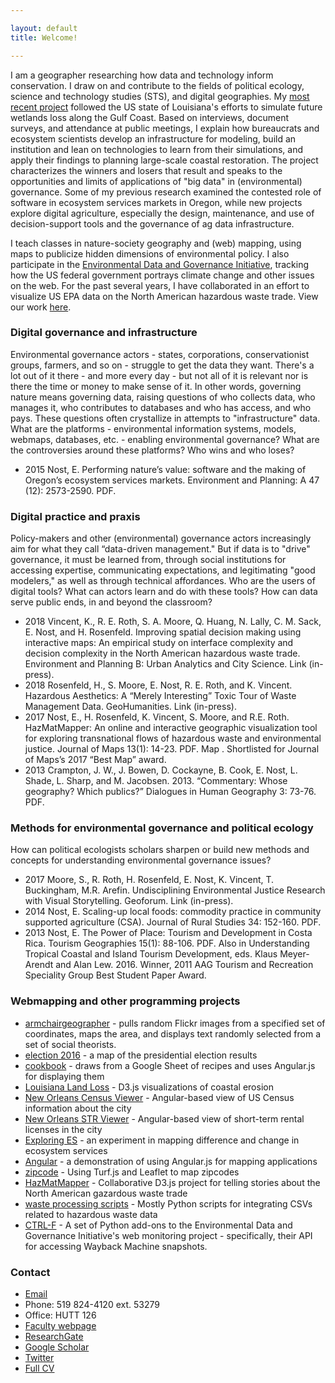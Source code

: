 ```yaml
---

layout: default
title: Welcome!

---
```


I am a geographer researching how data and technology inform conservation. I draw on and contribute to the fields of political ecology, science and technology studies (STS), and digital geographies. My [most recent project](https://search.proquest.com/docview/2043521221) followed the US state of Louisiana's efforts to simulate future wetlands loss along the Gulf Coast. Based on interviews, document surveys, and attendance at public meetings, I explain how bureaucrats and ecosystem scientists develop an infrastructure for modeling, build an institution and lean on technologies to learn from their simulations, and apply their findings to planning large-scale coastal restoration. The project characterizes the winners and losers that result and speaks to the opportunities and limits of applications of "big data" in (environmental) governance. Some of my previous research examined the contested role of software in ecosystem services markets in Oregon, while new projects explore digital agriculture, especially the design, maintenance, and use of decision-support tools and the governance of ag data infrastructure.

I teach classes in nature-society geography and (web) mapping, using maps to publicize hidden dimensions of environmental policy. I also participate in the [Environmental Data and Governance Initiative](https://www.envirodatagov.org), tracking how the US federal government portrays climate change and other issues on the web. For the past several years, I have collaborated in an effort to visualize US EPA data on the North American hazardous waste trade. View our work [here](https://www.geography.wisc.edu/hazardouswaste).

### Digital governance and infrastructure
Environmental governance actors - states, corporations, conservationist groups, farmers, and so on - struggle to get the data they want. There's a lot out of it there - and more every day - but not all of it is relevant nor is there the time or money to make sense of it. In other words, governing nature means governing data, raising questions of who collects data, who manages it, who contributes to databases and who has access, and who pays. These questions often crystallize in attempts to "infrastructure" data. What are the platforms - environmental information systems, models, webmaps, databases, etc. - enabling environmental governance? What are the controversies around these platforms? Who wins and who loses?
* 2015  Nost, E. Performing nature’s value: software and the making of Oregon’s ecosystem services markets. Environment and Planning: A 47 (12): 2573-2590. PDF.

### Digital practice and praxis
Policy-makers and other (environmental) governance actors increasingly aim for what they call “data-driven management." But if data is to "drive" governance, it must be learned from, through social institutions for accessing expertise, communicating expectations, and legitimating "good modelers," as well as through technical affordances. Who are the users of digital tools? What can actors learn and do with these tools? How can data serve public ends, in and beyond the classroom?
* 2018  Vincent, K., R. E. Roth, S. A. Moore, Q. Huang, N. Lally, C. M. Sack, E. Nost, and H. Rosenfeld. Improving spatial decision making using interactive maps: An empirical study on interface complexity and decision complexity in the North American hazardous waste trade. Environment and Planning B: Urban Analytics and City Science. Link (in-press).
* 2018  Rosenfeld, H., S. Moore, E. Nost, R. E. Roth, and K. Vincent. Hazardous Aesthetics: A “Merely Interesting” Toxic Tour of Waste Management Data. GeoHumanities. Link (in-press).
* 2017	Nost, E., H. Rosenfeld, K. Vincent, S. Moore, and R.E. Roth. HazMatMapper: An online and interactive geographic visualization tool for exploring transnational flows of hazardous waste and environmental justice. Journal of Maps 13(1): 14-23.  PDF. Map . Shortlisted for Journal of Maps’s 2017 “Best Map” award.
* 2013	Crampton, J. W., J. Bowen, D. Cockayne, B. Cook, E. Nost, L. Shade, L. Sharp, and M. Jacobsen. 2013. “Commentary: Whose geography? Which publics?” Dialogues in Human Geography 3: 73-76. PDF.

### Methods for environmental governance and political ecology
How can political ecologists scholars sharpen or build new methods and concepts for understanding environmental governance issues?
* 2017	Moore, S., R. Roth, H. Rosenfeld, E. Nost, K. Vincent, T. Buckingham, M.R. Arefin. Undisciplining Environmental Justice Research with Visual Storytelling. Geoforum. Link (in-press).
* 2014	Nost, E. Scaling-up local foods: commodity practice in community supported agriculture (CSA). Journal of Rural Studies 34: 152-160. PDF. 
* 2013	Nost, E.  The Power of Place: Tourism and Development in Costa Rica. Tourism Geographies 15(1): 88-106. PDF. Also in Understanding Tropical Coastal and Island Tourism Development, eds. Klaus Meyer-Arendt and Alan Lew. 2016. Winner, 2011 AAG Tourism and Recreation Speciality Group Best Student Paper Award.

### Webmapping and other programming projects
* [armchairgeographer](https://github.com/ericnost/armchairgeographer) - pulls random Flickr images from a specified set of coordinates, maps the area, and displays text randomly selected from a set of social theorists.
* [election 2016](https://github.com/ericnost/election2016) - a map of the presidential election results
* [cookbook](https://github.com/ericnost/cookbook) - draws from a Google Sheet of recipes and uses Angular.js for displaying them
* [Louisiana Land Loss](https://github.com/ericnost/landloss) - D3.js visualizations of coastal erosion
* [New Orleans Census Viewer](https://github.com/ericnost/NOLA-CensusViewer) - Angular-based view of US Census information about the city
* [New Orleans STR Viewer](https://github.com/ericnost/NOLA-STR) - Angular-based view of short-term rental licenses in the city
* [Exploring ES](https://github.com/ericnost/Exploring-ES) - an experiment in mapping difference and change in ecosystem services
* [Angular](https://github.com/ericnost/angular) - a demonstration of using Angular.js for mapping applications
* [zipcode](https://github.com/ericnost/zipcode) - Using Turf.js and Leaflet to map zipcodes
* [HazMatMapper](https://github.com/uwcart/waste) - Collaborative D3.js project for telling stories about the North American gazardous waste trade
* [waste processing scripts](https://github.com/ericnost/hazardous-waste-data-processing) - Mostly Python scripts for integrating CSVs related to hazardous waste data
* [CTRL-F](https://github.com/ericnost/EDGI) - A set of Python add-ons to the Environmental Data and Governance Initiative's web monitoring project - specifically, their API for accessing Wayback Machine snapshots. 

### Contact
* [Email](mailto:enost@uoguelph.ca)
* Phone: 519 824-4120 ext. 53279
* Office: HUTT 126
* [Faculty webpage](https://www.uoguelph.ca/geography/faculty/nost-eric)
* [ResearchGate](https://www.researchgate.net/profile/Eric_Nost)
* [Google Scholar](https://scholar.google.ca/citations?user=Bf4hh7oAAAAJ&hl=en)
* [Twitter](https://twitter.com/ericnost)
* [Full CV](https://docs.google.com/document/d/1QiOS4xX6yDp8IWMKMEobQAQfvsqDEhiXz3vT20F-a9E/edit?usp=sharing)